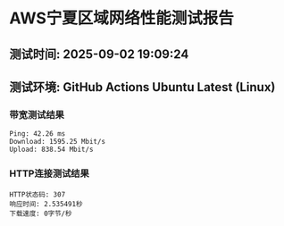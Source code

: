 # AWS宁夏区域网络性能测试报告
## 测试时间: 2025-09-02 19:09:24
## 测试环境: GitHub Actions Ubuntu Latest (Linux)

### 带宽测试结果
```
Ping: 42.26 ms
Download: 1595.25 Mbit/s
Upload: 838.54 Mbit/s
```

### HTTP连接测试结果
```
HTTP状态码: 307
响应时间: 2.535491秒
下载速度: 0字节/秒
```

